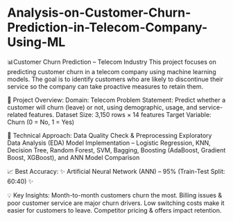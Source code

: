 # Analysis-on-Customer-Churn-Prediction-in-Telecom-Company-Using-ML


📊Customer Churn Prediction – Telecom Industry
This project focuses on predicting customer churn in a telecom company using machine learning models. The goal is to identify customers who are likely to discontinue their service so the company can take proactive measures to retain them.

📌 Project Overview:
Domain: Telecom
Problem Statement: Predict whether a customer will churn (leave) or not, using demographic, usage, and service-related features.
Dataset Size: 3,150 rows × 14 features
Target Variable: Churn (0 = No, 1 = Yes)

🔬 Technical Approach:
Data Quality Check & Preprocessing
Exploratory Data Analysis (EDA)
Model Implementation – Logistic Regression, KNN, Decision Tree, Random Forest, SVM, Bagging, Boosting (AdaBoost, Gradient Boost, XGBoost), and ANN
Model Comparison

📈 Best Accuracy:
✨ Artificial Neural Network (ANN) – 95% (Train-Test Split: 60:40) ✨

💡 Key Insights:
Month-to-month customers churn the most.
Billing issues & poor customer service are major churn drivers.
Low switching costs make it easier for customers to leave.
Competitor pricing & offers impact retention.
